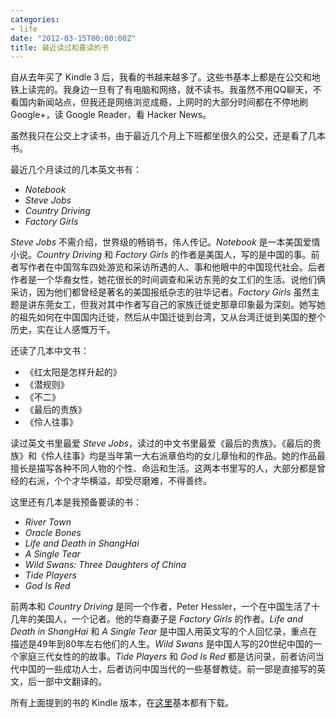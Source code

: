 ```yaml
---
categories:
- life
date: "2012-03-15T00:00:00Z"
title: 最近读过和要读的书
---
```


自从去年买了 Kindle 3 后，我看的书越来越多了。这些书基本上都是在公交和地铁上读完的。我身边一旦有了有电脑和网络，就不读书。我虽然不用QQ聊天，不看国内新闻站点，但我还是网络浏览成瘾，上网时的大部分时间都在不停地刷 Google+，读 Google Reader，看 Hacker News。

虽然我只在公交上才读书，由于最近几个月上下班都坐很久的公交，还是看了几本书。

最近几个月读过的几本英文书有：

- *Notebook*
- *Steve Jobs*
- *Country Driving*
- *Factory Girls*

*Steve Jobs* 不需介绍，世界级的畅销书，伟人传记。*Notebook* 是一本美国爱情小说。*Country Driving* 和 *Factory Girls* 的作者是美国人，写的是中国的事。前者写作者在中国驾车四处游览和采访所遇的人、事和他眼中的中国现代社会。后者作者是一个华裔女性，她花很长的时间调查和采访东莞的女工们的生活。说他们俩采访，因为他们都曾经是著名的美国报纸杂志的驻华记者。*Factory Girls* 虽然主题是讲东莞女工，但我对其中作者写自己的家族迁徙史那章印象最为深刻。她写她的祖先如何在中国国内迁徙，然后从中国迁徙到台湾，又从台湾迁徙到美国的整个历史，实在让人感慨万千。

还读了几本中文书：

- 《红太阳是怎样升起的》
- 《潜规则》
- 《不二》
- 《最后的贵族》
- 《伶人往事》

读过英文书里最爱 *Steve Jobs*，读过的中文书里最爱《最后的贵族》。《最后的贵族》和《伶人往事》均是当年第一大右派章伯均的女儿章怡和的作品。她的作品最擅长是描写各种不同人物的个性、命运和生活。这两本书里写的人，大部分都是曾经的右派，个个才华横溢，却受尽磨难，不得善终。

这里还有几本是我预备要读的书：

- *River Town*
- *Oracle Bones*
- *Life and Death in ShangHai*
- *A Single Tear*
- *Wild Swans: Three Daughters of China*
- *Tide Players*
- *God Is Red*

前两本和 *Country Driving* 是同一个作者，Peter Hessler，一个在中国生活了十几年的美国人，一个记者。他的华裔妻子是 *Factory Girls* 的作者。*Life and Death in ShangHai* 和 *A Single Tear* 是中国人用英文写的个人回忆录，重点在描述是49年到80年左右他们的人生。*Wild Swans* 是中国人写的20世纪中国的一个家庭三代女性的的故事。*Tide Players* 和 *God Is Red* 都是访问录，前者访问当代中国的一些成功人士，后者访问中国当代的一些基督教徒。前一部是直接写的英文，后一部中文翻译的。

所有上面提到的书的 Kindle 版本，在[这里](http://ikindle.mobi/book/)基本都有下载。
